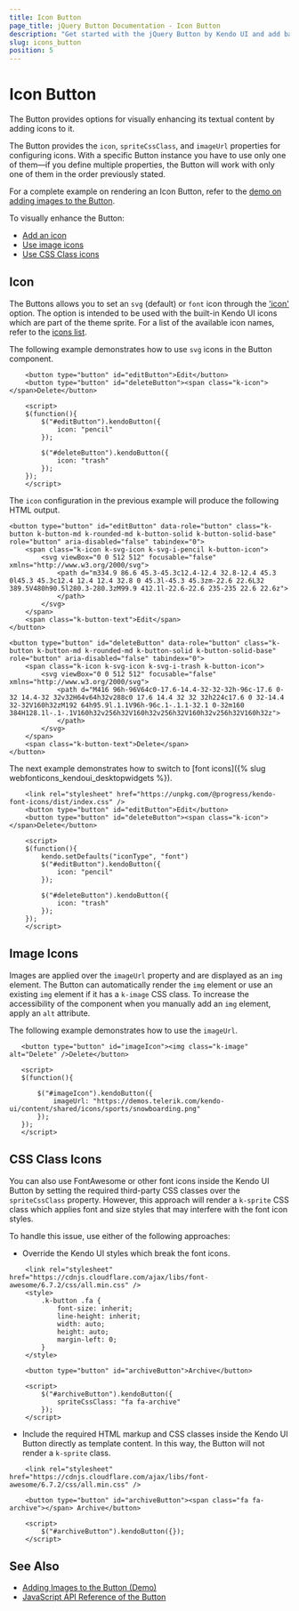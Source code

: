 ```yaml
---
title: Icon Button
page_title: jQuery Button Documentation - Icon Button
description: "Get started with the jQuery Button by Kendo UI and add background, image, or font icons to enhance the visualization of the component."
slug: icons_button
position: 5
---
```


# Icon Button

The Button provides options for visually enhancing its textual content by adding icons to it.

The Button provides the `icon`, `spriteCssClass`, and `imageUrl` properties for configuring icons. With a specific Button instance you have to use only one of them&mdash;if you define multiple properties, the Button will work with only one of them in the order previously stated.

For a complete example on rendering an Icon Button, refer to the [demo on adding images to the Button](https://demos.telerik.com/kendo-ui/button/images).

To visually enhance the Button:
* [Add an icon](#icon)
* [Use image icons](#image-icons)
* [Use CSS Class icons](#css-class-icons)

## Icon

The Buttons allows you to set an `svg` (default) or `font` icon through the ['icon'](/api/javascript/ui/button/configuration/icon) option. The option is intended to be used with the built-in Kendo UI icons which are part of the theme sprite. For a list of the available icon names, refer to the [icons list](https://www.telerik.com/design-system/docs/foundation/iconography/icon-list/).

The following example demonstrates how to use `svg` icons in the Button component.

```dojo
	<button type="button" id="editButton">Edit</button>
	<button type="button" id="deleteButton"><span class="k-icon"></span>Delete</button>

	<script>
	$(function(){
		$("#editButton").kendoButton({
			icon: "pencil"
		});

		$("#deleteButton").kendoButton({
			icon: "trash"
		});
	});
	</script>
```

The `icon` configuration in the previous example will produce the following HTML output.

	<button type="button" id="editButton" data-role="button" class="k-button k-button-md k-rounded-md k-button-solid k-button-solid-base" role="button" aria-disabled="false" tabindex="0">
		<span class="k-icon k-svg-icon k-svg-i-pencil k-button-icon">
			<svg viewBox="0 0 512 512" focusable="false" xmlns="http://www.w3.org/2000/svg">
				<path d="m334.9 86.6 45.3-45.3c12.4-12.4 32.8-12.4 45.3 0l45.3 45.3c12.4 12.4 12.4 32.8 0 45.3l-45.3 45.3zm-22.6 22.6L32 389.5V480h90.5l280.3-280.3zM99.9 412.1l-22.6-22.6 235-235 22.6 22.6z">
				</path>
			</svg>
		</span>
		<span class="k-button-text">Edit</span>
	</button>
	
	<button type="button" id="deleteButton" data-role="button" class="k-button k-button-md k-rounded-md k-button-solid k-button-solid-base" role="button" aria-disabled="false" tabindex="0">
		<span class="k-icon k-svg-icon k-svg-i-trash k-button-icon">
			<svg viewBox="0 0 512 512" focusable="false" xmlns="http://www.w3.org/2000/svg">
				<path d="M416 96h-96V64c0-17.6-14.4-32-32-32h-96c-17.6 0-32 14.4-32 32v32H64v64h32v288c0 17.6 14.4 32 32 32h224c17.6 0 32-14.4 32-32V160h32zM192 64h95.9l.1.1V96h-96c.1-.1.1-32.1 0-32m160 384H128.1l-.1-.1V160h32v256h32V160h32v256h32V160h32v256h32V160h32z">
				</path>
			</svg>
		</span>
		<span class="k-button-text">Delete</span>
	</button>

The next example demonstrates how to switch to [font icons]({% slug webfonticons_kendoui_desktopwidgets %}).

```dojo	
    <link rel="stylesheet" href="https://unpkg.com/@progress/kendo-font-icons/dist/index.css" />
	<button type="button" id="editButton">Edit</button>
	<button type="button" id="deleteButton"><span class="k-icon"></span>Delete</button>

	<script>
	$(function(){
		kendo.setDefaults("iconType", "font")
		$("#editButton").kendoButton({
			icon: "pencil"
		});

		$("#deleteButton").kendoButton({
			icon: "trash"
		});
	});
	</script>
```

## Image Icons

Images are applied over the `imageUrl` property and are displayed as an `img` element. The Button can automatically render the `img` element or use an existing `img` element if it has a `k-image` CSS class. To increase the accessibility of the component when you manually add an `img` element, apply an `alt` attribute.

The following example demonstrates how to use the `imageUrl`.
 
 ```dojo
	<button type="button" id="imageIcon"><img class="k-image" alt="Delete" />Delete</button>

	<script>
	$(function(){ 

		$("#imageIcon").kendoButton({
			imageUrl: "https://demos.telerik.com/kendo-ui/content/shared/icons/sports/snowboarding.png"
		});
	});
	</script>
```

## CSS Class Icons

You can also use FontAwesome or other font icons inside the Kendo UI Button by setting the required third-party CSS classes over the `spriteCssClass` property. However, this approach will render a `k-sprite` CSS class which applies font and size styles that may interfere with the font icon styles.

To handle this issue, use either of the following approaches:

* Override the Kendo UI styles which break the font icons.

```dojo
	<link rel="stylesheet" href="https://cdnjs.cloudflare.com/ajax/libs/font-awesome/6.7.2/css/all.min.css" />
	<style>
		.k-button .fa {
			font-size: inherit;
			line-height: inherit;
			width: auto;
			height: auto;
			margin-left: 0;
		}
	</style>

	<button type="button" id="archiveButton">Archive</button>

	<script>
		$("#archiveButton").kendoButton({
			spriteCssClass: "fa fa-archive"
		});
	</script>
```

* Include the required HTML markup and CSS classes inside the Kendo UI Button directly as template content. In this way, the Button will not render a `k-sprite` class.

```dojo
	<link rel="stylesheet" href="https://cdnjs.cloudflare.com/ajax/libs/font-awesome/6.7.2/css/all.min.css" />

	<button type="button" id="archiveButton"><span class="fa fa-archive"></span> Archive</button>

	<script>
		$("#archiveButton").kendoButton({});
	</script>
```

## See Also

* [Adding Images to the Button (Demo)](https://demos.telerik.com/kendo-ui/button/images)
* [JavaScript API Reference of the Button](/api/javascript/ui/button)
